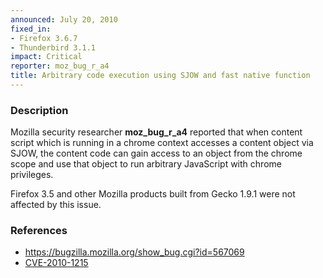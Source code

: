 ```yaml
---
announced: July 20, 2010
fixed_in:
- Firefox 3.6.7
- Thunderbird 3.1.1
impact: Critical
reporter: moz_bug_r_a4
title: Arbitrary code execution using SJOW and fast native function
---
```


<h3>Description</h3>

<p>Mozilla security researcher <strong>moz_bug_r_a4</strong> reported
that when content script which is running in a chrome context accesses
a content object via SJOW, the content code can gain access to an
object from the chrome scope and use that object to run arbitrary
JavaScript with chrome privileges.</p>

<p class="note">Firefox 3.5 and other Mozilla products built from
Gecko 1.9.1 were not affected by this issue.</p>

<h3>References</h3>

<ul>
  <li><a href="https://bugzilla.mozilla.org/show_bug.cgi?id=567069">https://bugzilla.mozilla.org/show_bug.cgi?id=567069</a></li>
  <li><a class="ex-ref" href="http://cve.mitre.org/cgi-bin/cvename.cgi?name=CVE-2010-1215">CVE-2010-1215</a></li>
</ul>




